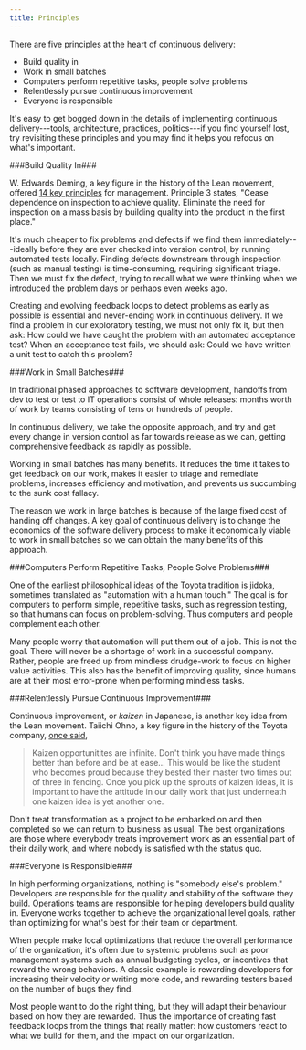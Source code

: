 ```yaml
---
title: Principles
---
```


There are five principles at the heart of continuous delivery:

* Build quality in
* Work in small batches
* Computers perform repetitive tasks, people solve problems
* Relentlessly pursue continuous improvement
* Everyone is responsible

It's easy to get bogged down in the details of implementing continuous
delivery---tools, architecture, practices, politics---if you find
yourself lost, try revisiting these principles and you may find it
helps you refocus on what's important.

###Build Quality In###

W. Edwards Deming, a key figure in the history of the Lean movement,
offered [14 key principles](https://www.deming.org/theman/theories/fourteenpoints) for management. Principle 3 states, "Cease dependence on inspection to achieve quality. Eliminate the need for inspection on a mass basis by building quality into the product in the first place."

It's much cheaper to fix problems and defects if we find them
immediately---ideally before they are ever checked into version
control, by running automated tests locally. Finding defects
downstream through inspection (such as manual testing) is
time-consuming, requiring significant triage. Then we must fix the
defect, trying to recall what we were thinking when we introduced the
problem days or perhaps even weeks ago.

Creating and evolving feedback loops to detect problems as early as
possible is essential and never-ending work in continuous delivery. If
we find a problem in our exploratory testing, we must not only fix it,
but then ask: How could we have caught the problem with an automated
acceptance test? When an acceptance test fails, we should ask: Could
we have written a unit test to catch this problem?

###Work in Small Batches###

In traditional phased approaches to software development, handoffs
from dev to test or test to IT operations consist of whole releases:
months worth of work by teams consisting of tens or hundreds of
people.

In continuous delivery, we take the opposite approach, and try and
get every change in version control as far towards release as
we can, getting comprehensive feedback as rapidly as possible.

Working in small batches has many benefits. It reduces the time it
takes to get feedback on our work, makes it easier to triage and
remediate problems, increases efficiency and motivation, and prevents
us succumbing to the sunk cost fallacy.

The reason we work in large batches is because of the large fixed cost
of handing off changes. A key goal of continuous delivery is to change
the economics of the software delivery process to make it economically
viable to work in small batches so we can obtain the many benefits of
this approach.

###Computers Perform Repetitive Tasks, People Solve Problems###

One of the earliest philosophical ideas of the Toyota tradition is
[jidoka](http://www.toyota-global.com/company/vision_philosophy/toyota_production_system/jidoka.html),
sometimes translated as "automation with a human touch." The goal is
for computers to perform simple, repetitive tasks, such as regression
testing, so that humans can focus on problem-solving. Thus computers
and people complement each other.

Many people worry that automation will put them out of a job. This is
not the goal. There will never be a shortage of work in a successful
company. Rather, people are freed up from mindless drudge-work to
focus on higher value activities. This also has the benefit of
improving quality, since humans are at their most error-prone when
performing mindless tasks.

###Relentlessly Pursue Continuous Improvement###

Continuous improvement, or _kaizen_ in Japanese, is another key idea
from the Lean movement. Taiichi Ohno, a key figure in the history
of the Toyota company, [once said](http://www.amazon.com/dp/0071808019?tag=contindelive-20),

> Kaizen opportunitites are infinite. Don't think you have made things
> better than before and be at ease... This would be like the student who becomes proud because they bested their master two times out of three in fencing. Once you pick up the sprouts of kaizen ideas, it is important to have the attitude in our daily work that just underneath one kaizen idea is yet another one.

Don't treat transformation as a project to be embarked on and then
completed so we can return to business as usual. The best
organizations are those where everybody treats improvement work as an
essential part of their daily work, and where nobody is satisfied with
the status quo.

###Everyone is Responsible###

In high performing organizations, nothing is "somebody else's
problem." Developers are responsible for the quality and stability of
the software they build. Operations teams are responsible for helping
developers build quality in. Everyone works together to achieve the
organizational level goals, rather than optimizing for what's best for
their team or department.

When people make local optimizations that reduce the overall
performance of the organization, it's often due to systemic problems
such as poor management systems such as annual budgeting cycles, or incentives that reward the wrong behaviors. A classic
example is rewarding developers for increasing their velocity or
writing more code, and rewarding testers based on the number of bugs
they find.

Most people want to do the right thing, but they will adapt their
behaviour based on how they are rewarded. Thus the importance of
creating fast feedback loops from the things that really matter: how
customers react to what we build for them, and the impact on our organization.
